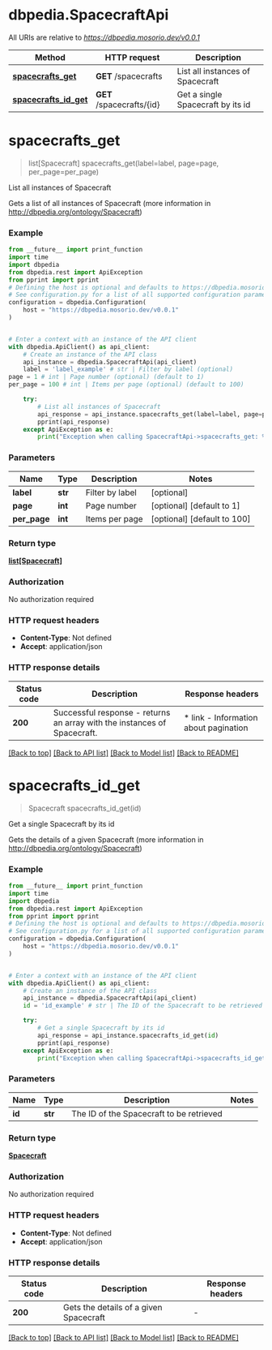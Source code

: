 # dbpedia.SpacecraftApi

All URIs are relative to *https://dbpedia.mosorio.dev/v0.0.1*

Method | HTTP request | Description
------------- | ------------- | -------------
[**spacecrafts_get**](SpacecraftApi.md#spacecrafts_get) | **GET** /spacecrafts | List all instances of Spacecraft
[**spacecrafts_id_get**](SpacecraftApi.md#spacecrafts_id_get) | **GET** /spacecrafts/{id} | Get a single Spacecraft by its id


# **spacecrafts_get**
> list[Spacecraft] spacecrafts_get(label=label, page=page, per_page=per_page)

List all instances of Spacecraft

Gets a list of all instances of Spacecraft (more information in http://dbpedia.org/ontology/Spacecraft)

### Example

```python
from __future__ import print_function
import time
import dbpedia
from dbpedia.rest import ApiException
from pprint import pprint
# Defining the host is optional and defaults to https://dbpedia.mosorio.dev/v0.0.1
# See configuration.py for a list of all supported configuration parameters.
configuration = dbpedia.Configuration(
    host = "https://dbpedia.mosorio.dev/v0.0.1"
)


# Enter a context with an instance of the API client
with dbpedia.ApiClient() as api_client:
    # Create an instance of the API class
    api_instance = dbpedia.SpacecraftApi(api_client)
    label = 'label_example' # str | Filter by label (optional)
page = 1 # int | Page number (optional) (default to 1)
per_page = 100 # int | Items per page (optional) (default to 100)

    try:
        # List all instances of Spacecraft
        api_response = api_instance.spacecrafts_get(label=label, page=page, per_page=per_page)
        pprint(api_response)
    except ApiException as e:
        print("Exception when calling SpacecraftApi->spacecrafts_get: %s\n" % e)
```

### Parameters

Name | Type | Description  | Notes
------------- | ------------- | ------------- | -------------
 **label** | **str**| Filter by label | [optional] 
 **page** | **int**| Page number | [optional] [default to 1]
 **per_page** | **int**| Items per page | [optional] [default to 100]

### Return type

[**list[Spacecraft]**](Spacecraft.md)

### Authorization

No authorization required

### HTTP request headers

 - **Content-Type**: Not defined
 - **Accept**: application/json

### HTTP response details
| Status code | Description | Response headers |
|-------------|-------------|------------------|
**200** | Successful response - returns an array with the instances of Spacecraft. |  * link - Information about pagination <br>  |

[[Back to top]](#) [[Back to API list]](../README.md#documentation-for-api-endpoints) [[Back to Model list]](../README.md#documentation-for-models) [[Back to README]](../README.md)

# **spacecrafts_id_get**
> Spacecraft spacecrafts_id_get(id)

Get a single Spacecraft by its id

Gets the details of a given Spacecraft (more information in http://dbpedia.org/ontology/Spacecraft)

### Example

```python
from __future__ import print_function
import time
import dbpedia
from dbpedia.rest import ApiException
from pprint import pprint
# Defining the host is optional and defaults to https://dbpedia.mosorio.dev/v0.0.1
# See configuration.py for a list of all supported configuration parameters.
configuration = dbpedia.Configuration(
    host = "https://dbpedia.mosorio.dev/v0.0.1"
)


# Enter a context with an instance of the API client
with dbpedia.ApiClient() as api_client:
    # Create an instance of the API class
    api_instance = dbpedia.SpacecraftApi(api_client)
    id = 'id_example' # str | The ID of the Spacecraft to be retrieved

    try:
        # Get a single Spacecraft by its id
        api_response = api_instance.spacecrafts_id_get(id)
        pprint(api_response)
    except ApiException as e:
        print("Exception when calling SpacecraftApi->spacecrafts_id_get: %s\n" % e)
```

### Parameters

Name | Type | Description  | Notes
------------- | ------------- | ------------- | -------------
 **id** | **str**| The ID of the Spacecraft to be retrieved | 

### Return type

[**Spacecraft**](Spacecraft.md)

### Authorization

No authorization required

### HTTP request headers

 - **Content-Type**: Not defined
 - **Accept**: application/json

### HTTP response details
| Status code | Description | Response headers |
|-------------|-------------|------------------|
**200** | Gets the details of a given Spacecraft |  -  |

[[Back to top]](#) [[Back to API list]](../README.md#documentation-for-api-endpoints) [[Back to Model list]](../README.md#documentation-for-models) [[Back to README]](../README.md)

